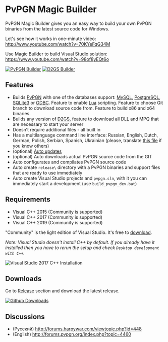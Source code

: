 
PvPGN Magic Builder
=====

PvPGN Magic Builder gives you an easy way to build your own PvPGN binaries from the latest
source code for Windows.

Let's see how it works in one-minute video: 
http://www.youtube.com/watch?v=70KYeFqG34M

Use Magic Builder to build Visual Studio solution:
https://www.youtube.com/watch?v=98of8yEQt6o

[![PvPGN Builder](http://i.imgur.com/7VVSjji.png)](http://i.imgur.com/ySKCB8G.png) [![D2GS Builder](http://i.imgur.com/c5YaCs3.png)](http://i.imgur.com/0ezOHmm.png)


Features
--
 * Builds [PvPGN](https://github.com/pvpgn/pvpgn-server) with one of the databases support: [MySQL](http://wikipedia.org/wiki/MySQL), [PostgreSQL](http://wikipedia.org/wiki/PostgreSQL), [SQLite3](http://wikipedia.org/wiki/SQLite) or [ODBC](http://wikipedia.org/wiki/Open_Database_Connectivity). Feature to enable [Lua](http://en.wikipedia.org/wiki/Lua_(programming_language)) scripting. Feature to choose Git branch to download source code from. Feature to build x86 and x64 binaries.
 * Builds any version of [D2GS](http://harpywar.com/?a=articles&b=2&c=2&d=21), feature to download all DLL and MPQ that are necessary to start your server
 * Doesn’t require additional files - all built in
 * Has a multilanguage command line interface: Russian, English, Dutch, German, Polish, Serbian, Spanish, Ukrainian (please, translate [this file](https://github.com/pvpgn/pvpgn-magic-builder/blob/master/module/i18n/ENU.bat) if you know others)
 * (optional) [Auto updates](https://code.google.com/p/pvpgn-magic-builder/wiki/AutoUpdate)
 * (optional) Auto downloads actual PvPGN source code from the GIT
 * Auto configurates and compilates PvPGN source code
 * Auto create `release\` directory with a PvPGN binaries and support files that are ready to use immediately
 * Auto create Visual Studio projects and `pvpgn.sln`, with it you can immediately start a development (use `build_pvpgn_dev.bat`)

Requirements
--
 * Visual C++ 2015 (Community is supported)
 * Visual C++ 2017 (Community is supported)
 * Visual C++ 2019 (Community is supported)

"Community" is the light edition of Visual Studio. It's free to [download](https://www.visualstudio.com/downloads/).

*Note: Visual Studio doesn't install C++ by default. If you already have it installed then you have to rerun the setup and check `Desktop development with C++`.*

![Visual Studio 2017 C++ Installation](http://i.imgur.com/otoT4qe.png)

Downloads
--
Go to [Release](https://github.com/pvpgn/pvpgn-magic-builder/releases) section and download the latest release.

[![Github Downloads](https://img.shields.io/github/downloads/pvpgn/pvpgn-magic-builder/total.svg?maxAge=2592000)](https://github.com/pvpgn/pvpgn-magic-builder/releases)


Discussions
--
 * (Русский) http://forums.harpywar.com/viewtopic.php?id=448
 * (English) http://forums.pvpgn.org/index.php?topic=4460
